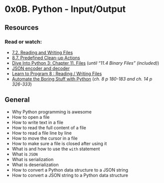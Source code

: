 # 0x0B. Python - Input/Output
## Resources
### Read or watch:
* [7.2. Reading and Writing Files](https://docs.python.org/3/tutorial/inputoutput.html#reading-and-writing-files)
* [8.7. Predefined Clean-up Actions](https://docs.python.org/3/tutorial/errors.html#predefined-clean-up-actions)
* [Dive Into Python 3: Chapter 11. Files](https://alx-intranet.hbtn.io/rltoken/0osPfNU5d3Shh9PFWgYm9A) (_until “11.4 Binary Files” (included)_)
* [JSON encoder and decoder](https://docs.python.org/3/library/json.html)
* [Learn to Program 8 : Reading / Writing Files](https://alx-intranet.hbtn.io/rltoken/ZvtAdnUzjnEVu1sjg3m_tQ)
* [Automate the Boring Stuff with Python](https://www.automatetheboringstuff.com/) (_ch. 8 p 180-183 and ch. 14 p 326-333_)
## General
* Why Python programming is awesome
* How to open a file
* How to write text in a file
* How to read the full content of a file
* How to read a file line by line
* How to move the cursor in a file
* How to make sure a file is closed after using it
* What is and how to use the `with` statement
* What is `JSON`
* What is serialization
* What is deserialization
* How to convert a Python data structure to a JSON string
* How to convert a JSON string to a Python data structure
